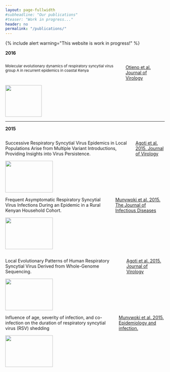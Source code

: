 ```yaml
---
layout: page-fullwidth
#subheadline: "Our publications"
#teaser: "Work in progress..."
header: no
permalink: "/publications/"
---
```

{% include alert warning="This website is work in progress!" %}
<p><strong>2016</strong></p>
<div class="row t60">
<div class="small-3 columns">
<small><p>
Molecular evolutionary dynamics of respiratory syncytial virus group A in recurrent epidemics in coastal Kenya
</p></small>

<p> <a href="http://jvi.asm.org/content/early/2016/02/26/JVI.03105-15.abstract" target="blank">Otieno et al. Journal of Virology</a></p>

</div>
<div class="small-3 columns">
<img class="th" src="{{ site.url }}/images/article_img/Agoti-et-al-2015.jpg" alt="" height="100" width="115">
</div>

<div class="small-3 columns">
</div>

<div class="small-3 columns">
</div>

</div>
<hr>
<p><strong>2015</strong></p>

<div class="row t30">
  <div class="small-3 columns">
 <p class="">
Successive Respiratory Syncytial Virus Epidemics in Local Populations Arise from Multiple Variant Introductions, Providing Insights into Virus Persistence.
</p>
<p><a href="http://jvi.asm.org/content/89/22/11630.long" target="blank" >Agoti et al. 2015. Journal of Virology</a></p>
 </div>
<div class="small-3 columns">
<img class="th" src="{{ site.url }}/images/article_img/Agoti-et-al-2015.jpg" alt="" height="100" width="150">
</div>


<div class="small-3 columns">
<p class="">
    Frequent Asymptomatic Respiratory Syncytial Virus Infections During an Epidemic in a Rural Kenyan Household Cohort.
</p>
<p class="text-justify"><a href="">Munywoki et al. 2015. The Journal of Infectious Diseases</a></p>
</div>
<div class="small-3 columns">
<img class="th" src="{{ site.url }}/images/article_img/Munywoki-et-al-2015.jpg" alt="" height="100" width="150">

</div>


</div>

<p></p>


<div class="row">

<div class="small-3 columns">
<p class="text-justify">
Local Evolutionary Patterns of Human Respiratory Syncytial Virus Derived from Whole-Genome Sequencing.
</p>
<p class="text-justify"><a href="">Agoti et al. 2015. Journal of Virology</a></p>
</div>

<div class="small-3 columns">
<img class="th" src="{{ site.url }}/images/article_img/Agoti-et-al-2015-jvi.jpg" alt="" height="100" width="150">

</div>

<div class="small-3 columns">
<p> Influence of age, severity of infection, and co-infection on the duration of respiratory syncytial virus (RSV) shedding </p>
<p><a href="">Munywoki et al. 2015. Epidemiology and infection.</a></p>

</div>
<div class="small-3 columns">
<img class="th" src="{{ site.url }}/images/article_img/Munywoki-et-al-2015-epi-and-infection.png" alt="" height="100" width="150">

</div>


<div class="small-3 columns"></div>

<div class="small-3 columns"></div>

</div>
